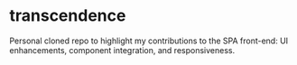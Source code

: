 # transcendence
Personal cloned repo to highlight my contributions to the SPA front-end: UI enhancements, component integration, and responsiveness.
